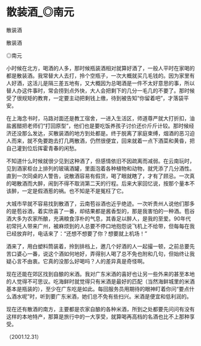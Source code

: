 # 散装酒_◎南元

散装酒

散装酒

◎南元

小时候在北方，喝酒的人多，那时候瓶装酒相对就算好酒了，一般人平时在家喝的都是散装酒。我常替大人去打，拎个空瓶子，一次大概就买几毛钱的。因为家里有人好酒，这活儿是隔三差五地有，又大概因为总喝酒是一件不太好意思的事，所以替人办这件事时，常会捞到点外快，大人会把剩下的几分一毛几的不要了。那时候受了很规矩的教育，一定要主动把剩钱上缴，待到被告知“你留着吧”，才落袋平安。

在上海念书时，马路对面还是教工宿舍，一进入生活区，师道尊严就大打折扣，油盐酱醋把老师们“打回原型”，他们也是要吃饭养孩子讨价还价斤斤计较。那时候经济还没那么发达，买散装酒的地方到处都是。终于脱离了家庭束缚，烟酒的恶习迫人而来，就不免要跑去打几两散酒，仍然很便宜，回来就着一点下酒菜和黄昏，把自己灌到位后挥霍青春的闲愁。

不知道什么时候就很少见到这种酒了，但感情依旧不因疏离而减弱。在云南玩时，见到酒家柜台上排列的玻璃酒罐，里面泡着各种植物和动物，就凭添了几分酒性。直到一次同桌的人警告，说散酒容易有假货，喝了眼就瞎了，才有了顾忌。一次真的喝散酒而大醉，闹到不得不取消第二天的行程。后来大家回忆说，按那个量本不该醉，一定是假酒惹的祸。也不知是不是冤枉了它。

大城市早就不容易找到散酒了，云南苞谷酒也近乎绝迹。一次听贵州人说他们那多的是苞谷酒，着实欣喜了一番，却结果都是酱香型的，那是我害怕的一种酒。苞谷酒大多为农家所酿，充满粮食淳朴的气息，其香足以醉人，是我的至爱。90年代初常托人带来广州，被麻烦到的人总要不停口地抱怨说飞机上不给带，但每每在我已经放弃时，电话来了：“还想不想要了你？想要就上机场！”

酒来了，用白塑料筒装着，拎到排档上，邀几个好酒的人一起撮一顿，之前总要先苦口婆心一番，说这个酒如何地好，弄得别人喝了总不免也附和几句，但始终让我疑心言不由衷。它真的没那么好喝吗？人的差异真是奇怪啊。

现在还能在郊区找到自酿的米酒。我对广东米酒的喜好也让另一些外来的甚至本地的人觉得不可思议。吃海鲜时就觉得只有米酒是最好的匹配（当然海鲜城里的米酒基本是瓶装的），至少在广东吃是如此。每回服务员用期待的眼神盯着你问“要点什么酒水呢”时，听到要广东米酒，她们总不免有些扫兴。米酒是便宜和低利润的。

现在还有散酒的南方，主要都是农家自酿的各种米酒，所到之处都要先问问有没有这样的本地特产，那算是旅行中的一大享受，就算喝再高档的名酒也比不上那种享受。

（2001.12.31）